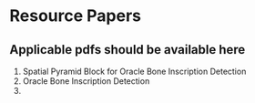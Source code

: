 # Resource Papers
## Applicable pdfs should be available here

1. Spatial Pyramid Block for Oracle Bone Inscription
Detection
2. Oracle Bone Inscription Detection
3. 
